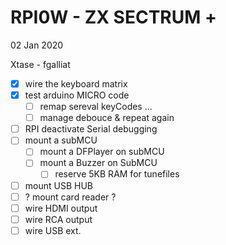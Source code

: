# RPI0W - ZX SECTRUM +

02 Jan 2020

Xtase - fgalliat



- [x] wire the keyboard matrix
- [x] test arduino MICRO code
  - [ ] remap sereval keyCodes ...
  - [ ] manage debouce & repeat again
- [ ] RPI deactivate Serial debugging
- [ ] mount a subMCU
  - [ ] mount a DFPlayer on subMCU
  - [ ] mount a Buzzer on SubMCU
    - [ ] reserve 5KB RAM for tunefiles
- [ ] mount USB HUB
- [ ] ? mount card reader ?
- [ ] wire HDMI output
- [ ] wire RCA output
- [ ] wire USB ext.